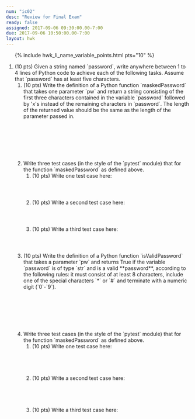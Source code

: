 ```yaml
---
num: "ic02"
desc: "Review for Final Exam"
ready: false
assigned: 2017-09-06 09:30:00.00-7:00
due: 2017-09-06 10:50:00.00-7:00
layout: hwk
---
```


<div style="display:none">https://ucsb-cs8-m17.github.io/hwk/ic02/
</div>

<ol>

{% include hwk_li_name_variable_points.html pts="10" %}

<li markdown="1">(10 pts) Given a string named `password`, write anywhere between 1 to 4 lines of Python code to achieve each of the following tasks. Assume that `password` has at least five characters.

<ol>
<li markdown="1" style="margin-bottom:8em"> (10 pts) Write the definition of a Python function `maskedPassword` that takes one parameter `pw` and return a string consisting of the first three characters contained in the variable `password` followed by 'x's instead of the remaining characters in `password`.  The length of the returned value should be the same as the length of the parameter passed in.
</li>

<li markdown="1" style="margin-bottom:0em"> Write three test cases (in the style of the `pytest` module) that for the function `maskedPassword` as defined above.    

<ol>
<li style="margin-bottom: 4em;">(10 pts) Write one test case here:
</li>
<li style="margin-bottom: 4em;">(10 pts) Write a second test case here:
</li>
<li style="margin-bottom: 4em;">(10 pts) Write a third test case here:
<div style="pagebreak">
</div>
</li>
</ol>

</li>


<li markdown="1" style="margin-bottom:8em"> (10 pts) Write the definition of a Python function `isValidPassword` that takes a parameter `pw` and returns True if the variable `password` is of type `str` and is a valid **password**, according to the following rules: it must consist of at least 8 characters, include one of the special characters `*` or `#` and terminate with a numeric digit (`0`-`9`).
</li>

<li markdown="1" style="margin-bottom:8em"> Write three test cases (in the style of the `pytest` module) that for the function `maskedPassword` as defined above.    

<ol>
<li style="margin-bottom: 5em;">(10 pts) Write one test case here:
</li>
<li style="margin-bottom: 5em;">(10 pts) Write a second test case here:
</li>
<li style="margin-bottom: 5em;">(10 pts) Write a third test case here:
</li>
</ol>

</li>

</ol>
